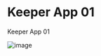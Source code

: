 # Keeper App 01
 Keeper App 01

![image](https://github.com/Praizee/Keeper-App-01/assets/89282358/21bb2eee-9439-4a09-8caa-2829c089eeca)
